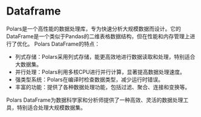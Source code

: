 # Dataframe

Polars是一个高性能的数据处理库，专为快速分析大规模数据而设计。它的DataFrame是一个类似于Pandas的二维表格数据结构，但在性能和内存管理上进行了优化。
Polars DataFrame的特点：

- 列式存储：Polars采用列式存储，能更高效地进行数据读取和处理，特别适合大数据集。
- 并行处理：Polars利用多核CPU进行并行计算，显著提高数据处理速度。
- 强类型系统：Polars在编译时检查数据类型，减少运行时错误。
- 丰富的功能：提供了各种数据处理功能，包括过滤、聚合、连接和变换等。

Polars DataFrame为数据科学家和分析师提供了一种高效、灵活的数据处理工具，特别适合处理大规模数据集。
